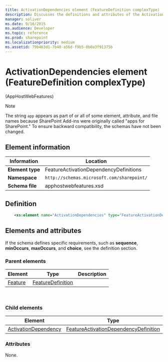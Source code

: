 ```yaml
---
title: ActivationDependencies element (FeatureDefinition complexType)
description: Discusses the definitions and attributes of the ActivationDependencies element (FeatureDefinition complexType).
manager: soliver
ms.date: 9/16/2015
ms.audience: Developer
ms.topic: reference
ms.prod: sharepoint
ms.localizationpriority: medium
ms.assetid: 79b463d1-7b48-a56d-f9b5-0b0a3f91375b
---
```


# ActivationDependencies element (FeatureDefinition complexType)

(AppHostWebFeatures)

> [!NOTE]
> The string `app` appears as part of or all of some element, attribute, and file names because SharePoint Add-ins were originally called "apps for SharePoint." To ensure backward compatibility, the schemas have not been changed.

## Element information

|Information|Location   |
|---|---|
| **Element type**  | FeatureActivationDependencyDefinitions |
| **Namespace**  | `http://schemas.microsoft.com/sharepoint/` |
| **Schema file**  | apphostwebfeatures.xsd |

## Definition

```XML
    <xs:element name="ActivationDependencies" type="FeatureActivationDependencyDefinitions" minOccurs="0" maxOccurs="1"></xs:element>
```

## Elements and attributes

If the schema defines specific requirements, such as **sequence**, **minOccurs**, **maxOccurs**, and **choice**, see the definition section.

### Parent elements
  
| Element | Type | Description |
| --- | --- | --- |
| [Feature](feature-element-apphostwebfeatures.md) | [FeatureDefinition](featuredefinition-complextype-apphostwebfeatures.md) |     |

</br>

### Child elements
  
| Element | Type | Description |
| --- | --- | --- |
| [ActivationDependency](activationdependency-element-featureactivationdependencydefinitions-complextypea.md) | [FeatureActivationDependencyDefinition](featureactivationdependencydefinition-complextype-apphostwebfeatures.md) |     |

### Attributes

None.

</br>
